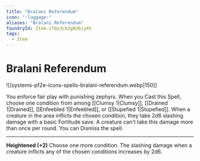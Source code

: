 ```yaml
---
title: "Bralani Referendum"
icon: ":luggage:"
aliases: "Bralani Referendum"
foundryId: Item.zTQx3cb2gN36iyXh
tags:
  - Item
---
```


# Bralani Referendum
![[systems-pf2e-icons-spells-bralani-referendum.webp|150]]

You enforce fair play with punishing zephyrs. When you Cast this Spell, choose one condition from among [[Clumsy 1|Clumsy]], [[Drained 1|Drained]], [[Enfeebled 1|Enfeebled]], or [[Stupefied 1|Stupefied]]. When a creature in the area inflicts the chosen condition, they take 2d6 slashing damage with a basic Fortitude save. A creature can't take this damage more than once per round. You can Dismiss the spell.

* * *

**Heightened (+2)** Choose one more condition. The slashing damage when a creature inflicts any of the chosen conditions increases by 2d6.
